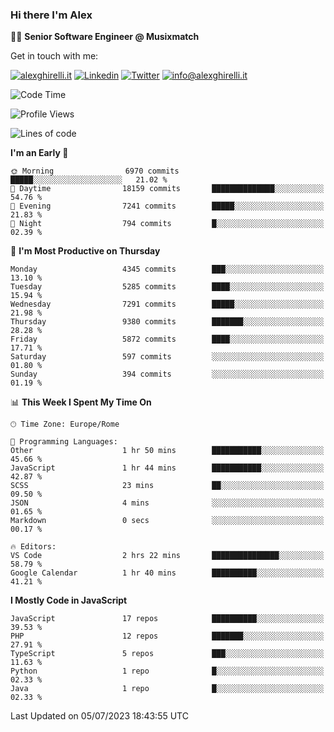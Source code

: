 ### Hi there I'm Alex

👨‍💻 __Senior Software Engineer @ Musixmatch__

Get in touch with me:

[![alexghirelli.it](https://img.shields.io/static/v1?label=alexghirelli.it&message=%20&color=red&logo=&style=flat-square&logoColor=white)](https://www.alexghirelli.it/)
[![Linkedin](https://img.shields.io/static/v1?label=Linkedin&message=%20&color=blue&logo=Linkedin&style=flat-square&logoColor=white)](https://linkedin.com/in/alexghirelli)
[![Twitter](https://img.shields.io/static/v1?label=Twitter&message=%20&color=blue&logo=Twitter&style=flat-square&logoColor=white)](https://twitter.com/alexGhirelli)
[![info@alexghirelli.it](https://img.shields.io/static/v1?label=info@alexghirelli.it&message=%20&color=red&logo=gmail&style=flat-square&logoColor=white)](mailto:info@alexghirelli.it)

<!--START_SECTION:waka-->
![Code Time](http://img.shields.io/badge/Code%20Time-7%2C471%20hrs%208%20mins-blue)

![Profile Views](http://img.shields.io/badge/Profile%20Views-2-blue)

![Lines of code](https://img.shields.io/badge/From%20Hello%20World%20I%27ve%20Written-56.6%20million%20lines%20of%20code-blue)

**I'm an Early 🐤** 

```text
🌞 Morning                6970 commits        █████░░░░░░░░░░░░░░░░░░░░   21.02 % 
🌆 Daytime                18159 commits       ██████████████░░░░░░░░░░░   54.76 % 
🌃 Evening                7241 commits        █████░░░░░░░░░░░░░░░░░░░░   21.83 % 
🌙 Night                  794 commits         █░░░░░░░░░░░░░░░░░░░░░░░░   02.39 % 
```
📅 **I'm Most Productive on Thursday** 

```text
Monday                   4345 commits        ███░░░░░░░░░░░░░░░░░░░░░░   13.10 % 
Tuesday                  5285 commits        ████░░░░░░░░░░░░░░░░░░░░░   15.94 % 
Wednesday                7291 commits        █████░░░░░░░░░░░░░░░░░░░░   21.98 % 
Thursday                 9380 commits        ███████░░░░░░░░░░░░░░░░░░   28.28 % 
Friday                   5872 commits        ████░░░░░░░░░░░░░░░░░░░░░   17.71 % 
Saturday                 597 commits         ░░░░░░░░░░░░░░░░░░░░░░░░░   01.80 % 
Sunday                   394 commits         ░░░░░░░░░░░░░░░░░░░░░░░░░   01.19 % 
```


📊 **This Week I Spent My Time On** 

```text
🕑︎ Time Zone: Europe/Rome

💬 Programming Languages: 
Other                    1 hr 50 mins        ███████████░░░░░░░░░░░░░░   45.66 % 
JavaScript               1 hr 44 mins        ███████████░░░░░░░░░░░░░░   42.87 % 
SCSS                     23 mins             ██░░░░░░░░░░░░░░░░░░░░░░░   09.50 % 
JSON                     4 mins              ░░░░░░░░░░░░░░░░░░░░░░░░░   01.65 % 
Markdown                 0 secs              ░░░░░░░░░░░░░░░░░░░░░░░░░   00.17 % 

🔥 Editors: 
VS Code                  2 hrs 22 mins       ███████████████░░░░░░░░░░   58.79 % 
Google Calendar          1 hr 40 mins        ██████████░░░░░░░░░░░░░░░   41.21 % 
```

**I Mostly Code in JavaScript** 

```text
JavaScript               17 repos            ██████████░░░░░░░░░░░░░░░   39.53 % 
PHP                      12 repos            ███████░░░░░░░░░░░░░░░░░░   27.91 % 
TypeScript               5 repos             ███░░░░░░░░░░░░░░░░░░░░░░   11.63 % 
Python                   1 repo              █░░░░░░░░░░░░░░░░░░░░░░░░   02.33 % 
Java                     1 repo              █░░░░░░░░░░░░░░░░░░░░░░░░   02.33 % 
```




 Last Updated on 05/07/2023 18:43:55 UTC
<!--END_SECTION:waka-->

